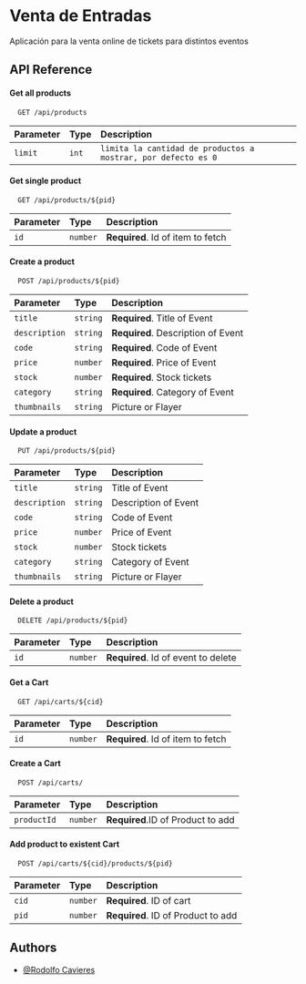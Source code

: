 
# Venta de Entradas

Aplicación para la venta online de tickets para distintos eventos



## API Reference

#### Get all products

```http
  GET /api/products
```

| Parameter | Type     | Description                |
| :-------- | :------- | :------------------------- |
| `limit` | `int` |  `limita la cantidad de productos a mostrar, por defecto es 0`| 

#### Get single product

```http
  GET /api/products/${pid}
```

| Parameter | Type     | Description                       |
| :-------- | :------- | :-------------------------------- |
| `id`      | `number` | **Required**. Id of item to fetch |


#### Create a product

```http
  POST /api/products/${pid}
```

| Parameter | Type     | Description                       |
| :-------- | :------- | :-------------------------------- |
| `title`      | `string` | **Required**. Title of Event |
| `description`      | `string` | **Required**. Description of Event |
| `code`      | `string` | **Required**. Code of Event |
| `price`      | `number` | **Required**. Price of Event |
| `stock`      | `number` | **Required**. Stock tickets |
| `category`      | `string` | **Required**. Category of Event |
| `thumbnails`      | `string` | Picture or Flayer |


#### Update a product

```http
  PUT /api/products/${pid}
```

| Parameter | Type     | Description                       |
| :-------- | :------- | :-------------------------------- |
| `title`      | `string` |  Title of Event |
| `description`      | `string` |  Description of Event |
| `code`      | `string` |  Code of Event |
| `price`      | `number` |  Price of Event |
| `stock`      | `number` |  Stock tickets |
| `category`      | `string` |  Category of Event |
| `thumbnails`      | `string` | Picture or Flayer |


#### Delete a product

```http
  DELETE /api/products/${pid}
```

| Parameter | Type     | Description                       |
| :-------- | :------- | :-------------------------------- |
| `id`      | `number` | **Required**. Id of event to delete |



#### Get a Cart

```http
  GET /api/carts/${cid}
```

| Parameter | Type     | Description                       |
| :-------- | :------- | :-------------------------------- |
| `id`      | `number` | **Required**. Id of item to fetch |



#### Create a Cart

```http
  POST /api/carts/
```

| Parameter | Type     | Description                       |
| :-------- | :------- | :-------------------------------- |
| `productId`      | `number` | **Required**.ID of Product to add |


#### Add product to existent Cart

```http
  POST /api/carts/${cid}/products/${pid}
```

| Parameter | Type     | Description                       |
| :-------- | :------- | :-------------------------------- |
| `cid`      | `number` | **Required**. ID of cart |
| `pid`      | `number` | **Required**. ID of Product to add |



## Authors

- [@Rodolfo Cavieres](https://github.com/ripcv/)

